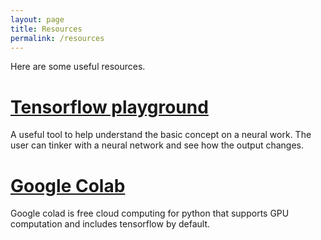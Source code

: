 ```yaml
---
layout: page
title: Resources
permalink: /resources
---
```


Here are some useful resources.

# [Tensorflow playground][tf-playground]

A useful tool to help understand the basic concept on a neural work. The user can tinker with a neural network and see how the output changes.

[tf-playground]: https://playground.tensorflow.org/

# [Google Colab][google-colab]

Google colad is free cloud computing for python that supports GPU computation and includes tensorflow by default.

[google-colab]: https://colab.research.google.com/notebooks/welcome.ipynb
